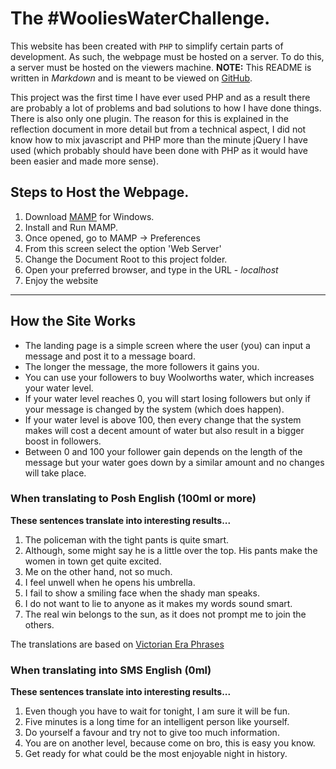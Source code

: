 The #WooliesWaterChallenge.
=====

This website has been created with `PHP` to simplify certain parts of development. As such, the webpage must be hosted on a server. 
To do this, a server must be hosted on the viewers machine. **NOTE:** This README is written in _Markdown_ and is meant to be viewed
on [GitHub](https://github.com/keatondejager/WSOA3000_FinalExam.git). 

This project was the first time I have ever used PHP and as a result there are probably a lot of problems and bad solutions to how I have done things.
There is also only one plugin. The reason for this is explained in the reflection document in more detail but from a technical aspect, I did not know how to 
mix javascript and PHP more than the minute jQuery I have used (which probably should have been done with PHP as it would have been easier and made more sense). 

## Steps to Host the Webpage.

1. Download [MAMP](https://www.mamp.info/en/downloads/) for Windows. 
2. Install and Run MAMP.
3. Once opened, go to MAMP -> Preferences
4. From this screen select the option 'Web Server'
5. Change the Document Root to this project folder.
6. Open your preferred browser, and type in the URL - _localhost_
7. Enjoy the website

---

## How the Site Works

* The landing page is a simple screen where the user (you) can input a message and post it to a message board. 
* The longer the message, the more followers it gains you. 
* You can use your followers to buy Woolworths water, which increases your water level. 
* If your water level reaches 0, you will start losing followers but only if your message is changed by the system (which does happen).
* If your water level is above 100, then every change that the system makes will cost a decent amount of water but also result in a bigger boost in followers. 
* Between 0 and 100 your follower gain depends on the length of the message but your water goes down by a similar amount and no changes will take place. 

### When translating to Posh English (100ml or more)

**These sentences translate into interesting results...**

1. The policeman with the tight pants is quite smart. 
2. Although, some might say he is a little over the top. His pants make the women in town get quite excited. 
3. Me on the other hand, not so much. 
4. I feel unwell when he opens his umbrella. 
5. I fail to show a smiling face when the shady man speaks. 
6. I do not want to lie to anyone as it makes my words sound smart. 
7. The real win belongs to the sun, as it does not prompt me to join the others. 

The translations are based on [Victorian Era Phrases](https://mentalfloss.com/article/53529/56-delightful-victorian-slang-terms-you-should-be-using)

### When translating into SMS English (0ml)

**These sentences translate into interesting results...**

1. Even though you have to wait for tonight, I am sure it will be fun. 
2. Five minutes is a long time for an intelligent person like yourself. 
3. Do yourself a favour and try not to give too much information. 
4. You are on another level, because come on bro, this is easy you know. 
5. Get ready for what could be the most enjoyable night in history.